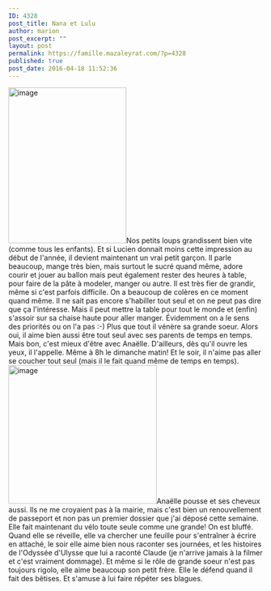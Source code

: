 ```yaml
---
ID: 4328
post_title: Nana et Lulu
author: marion
post_excerpt: ""
layout: post
permalink: https://famille.mazaleyrat.com/?p=4328
published: true
post_date: 2016-04-18 11:52:36
---
```

<a href="http://famille.mazaleyrat.com/wordpress/wp-content/uploads/2016/04/wpid-wp-1460978047987.jpg"><img class="alignright" title="wp-1460978047987" src="http://famille.mazaleyrat.com/wordpress/wp-content/uploads/2016/04/wpid-wp-1460978047987.jpg" alt="image" width="233" height="308" /></a>Nos petits loups grandissent bien vite (comme tous les enfants). Et si Lucien donnait moins cette impression au début de l'année, il devient maintenant un vrai petit garçon. Il parle beaucoup, mange très bien, mais surtout le sucré quand même, adore courir et jouer au ballon mais peut également rester des heures à table, pour faire de la pâte à modeler, manger ou autre. Il est très fier de grandir, même si c'est parfois difficile. On a beaucoup de colères en ce moment quand même.
Il ne sait pas encore s'habiller tout seul et on ne peut pas dire que ça l'intéresse. Mais il peut mettre la table pour tout le monde et (enfin) s'assoir sur sa chaise haute pour aller manger. Évidemment on a le sens des priorités ou on l'a pas :-)
Plus que tout il vénère sa grande soeur. Alors oui, il aime bien aussi être tout seul avec ses parents de temps en temps. Mais bon, c'est mieux d'être avec Anaëlle. D'ailleurs, dès qu'il ouvre les yeux, il l'appelle. Même à 8h le dimanche matin! Et le soir, il n'aime pas aller se coucher tout seul (mais il le fait quand même de temps en temps).
<a href="http://famille.mazaleyrat.com/wordpress/wp-content/uploads/2016/04/wpid-wp-1460978042283.jpg"><img class="alignleft" title="wp-1460978042283" src="http://famille.mazaleyrat.com/wordpress/wp-content/uploads/2016/04/wpid-wp-1460978042283.jpg" alt="image" width="293" height="274" /></a>Anaëlle pousse et ses cheveux aussi. Ils ne me croyaient pas à la mairie, mais c'est bien un renouvellement de passeport et non pas un premier dossier que j'ai déposé cette semaine.
Elle fait maintenant du vélo toute seule comme une grande! On est bluffé. Quand elle se réveille, elle va chercher une feuille pour s'entraîner à écrire en attaché, le soir elle aime bien nous raconter ses journées, et les histoires de l'Odyssée d'Ulysse que lui a raconté Claude (je n'arrive jamais à la filmer et c'est vraiment dommage).
Et même si le rôle de grande soeur n'est pas toujours rigolo, elle aime beaucoup son petit frère. Elle le défend quand il fait des bêtises. Et s'amuse à lui faire répéter ses blagues.
